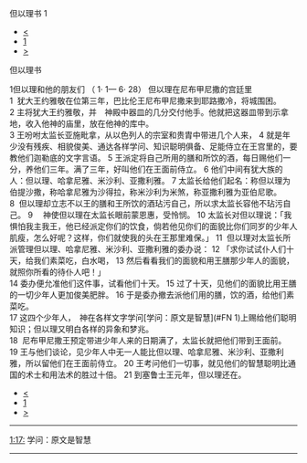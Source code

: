 ﻿





 但以理书 1




* [<](bible/EZK48.md)
* [1](bible/DAN.md)
* [>](bible/DAN02.md)



但以理书 
 
1但以理和他的朋友们 （
1·
1—
6·
28） 但以理在尼布甲尼撒的宫廷里  
1  犹大王约雅敬在位第三年，巴比伦王尼布甲尼撒来到耶路撒冷，将城围困。 
2 主将犹大王约雅敬，并　神殿中器皿的几分交付他手。他就把这器皿带到示拿地，收入他神的庙里，放在他神的库中。  
3 王吩咐太监长亚施毗拿，从以色列人的宗室和贵胄中带进几个人来， 
4 就是年少没有残疾、相貌俊美、通达各样学问、知识聪明俱备、足能侍立在王宫里的，要教他们迦勒底的文字言语。 
5 王派定将自己所用的膳和所饮的酒，每日赐他们一分，养他们三年。满了三年，好叫他们在王面前侍立。 
6 他们中间有犹大族的人：但以理、哈拿尼雅、米沙利、亚撒利雅。 
7 太监长给他们起名：称但以理为伯提沙撒，称哈拿尼雅为沙得拉，称米沙利为米煞，称亚撒利雅为亚伯尼歌。  
8  但以理却立志不以王的膳和王所饮的酒玷污自己，所以求太监长容他不玷污自己。 
9 　神使但以理在太监长眼前蒙恩惠，受怜悯。 
10 太监长对但以理说：「我惧怕我主我王，他已经派定你们的饮食，倘若他见你们的面貌比你们同岁的少年人肌瘦，怎么好呢？这样，你们就使我的头在王那里难保。」 
11  但以理对太监长所派管理但以理、哈拿尼雅、米沙利、亚撒利雅的委办说： 
12 「求你试试仆人们十天，给我们素菜吃，白水喝， 
13 然后看看我们的面貌和用王膳那少年人的面貌，就照你所看的待仆人吧！」  
14 委办便允准他们这件事，试看他们十天。 
15 过了十天，见他们的面貌比用王膳的一切少年人更加俊美肥胖。 
16 于是委办撤去派他们用的膳，饮的酒，给他们素菜吃。  
17 这四个少年人，　神在各样文字学问[学问：原文是智慧](#FN
1)上赐给他们聪明知识；但以理又明白各样的异象和梦兆。  
18  尼布甲尼撒王预定带进少年人来的日期满了，太监长就把他们带到王面前。 
19 王与他们谈论，见少年人中无一人能比但以理、哈拿尼雅、米沙利、亚撒利雅，所以留他们在王面前侍立。 
20 王考问他们一切事，就见他们的智慧聪明比通国的术士和用法术的胜过十倍。 
21 到塞鲁士王元年，但以理还在。 
* [<](bible/EZK48.md)
* [1](bible/DAN.md)
* [>](bible/DAN02.md)





---


[1:17:](#V17)
学问：原文是智慧




---









